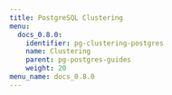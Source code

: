 ```yaml
---
title: PostgreSQL Clustering
menu:
  docs_0.8.0:
    identifier: pg-clustering-postgres
    name: Clustering
    parent: pg-postgres-guides
    weight: 20
menu_name: docs_0.8.0
---
```

